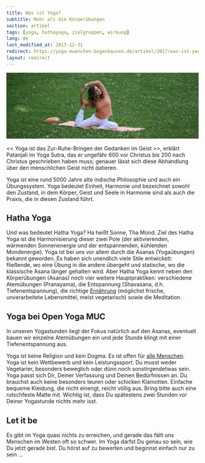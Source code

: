 ```yaml
---
title: Was ist Yoga?
subtitle: Mehr als die Körperübungen
section: artikel
tags: [yoga, hathayoga, zielgruppen, wirkung]
lang: de
last_modified_at: 2017-12-31
redirect: https://yoga-muenchen-bogenhausen.de/artikel/2017/was-ist-yoga/
layout: redirect
---
```


![Die Taube](/assets/images/taube.jpg)

<< Yoga ist das Zur-Ruhe-Bringen der Gedanken im Geist >>,
erklärt Patanjali im Yoga Sutra, das er ungefähr 600 vor Christus bis 200 nach Christus geschrieben haben muss; genauer lässt sich diese Abhandlung über den menschlichen Geist nicht datieren.

Yoga ist eine rund 5000 Jahre alte indische Philosophie und auch ein Übungssystem. Yoga bedeutet Einheit, Harmonie und bezeichnet sowohl den Zustand, in dem Körper, Geist und Seele in Harmonie sind als auch die Praxis, die in diesen Zustand führt.

## Hatha Yoga

Und was bedeutet Hatha Yoga? Ha heißt Sonne, Tha Mond. Ziel des Hatha Yoga ist die Harmonisierung dieser zwei Pole (der aktivierenden, wärmenden Sonnenenergie und der entspannenden, kühlenden Mondenergie).
Yoga ist bei uns vor allem durch die Asanas (Yogaübungen) bekannt geworden. Es haben sich unendlich viele Stile entwickelt: fließende, wo eine Übung in die andere übergeht und statische, wo die klassische Asana länger gehalten wird. Aber Hatha Yoga kennt neben den Körperübungen (Asanas) noch vier weitere Hauptpraktiken: verschiedene Atemübungen (Pranayama), die Entspannung (Shavasana, d.h. Tiefenentspannung), die richtige [Ernährung][1] (möglichst frische, unverarbeitete Lebensmittel, meist vegetarisch) sowie die Meditation.

## Yoga bei Open Yoga MUC

In unseren Yogastunden liegt der Fokus natürlich auf den Asanas, eventuell bauen wir einzelne Atemübungen ein und jede Stunde klingt mit einer Tiefenentspannung aus.

Yoga ist keine Religion und kein Dogma. Es ist offen für [alle Menschen][2]. Yoga ist kein Wettbewerb und kein Leistungssport. Du musst weder Vegetarier, besonders beweglich oder dünn  noch sonstirgendetwas sein. Yoga passt sich Dir, Deiner Verfassung und Deinen Bedürfnissen an. Du brauchst auch keine besonders teuren oder schicken Klamotten. Einfache bequeme Kleidung, die nicht einengt, reicht völlig aus. Bring bitte auch eine rutschfeste Matte mit. Wichtig ist, dass Du spätestens zwei Stunden vor Deiner Yogastunde nichts mehr isst.

## Let it be

Es gibt im Yoga quasi nichts zu erreichen, und gerade das fällt uns Menschen im Westen oft so schwer. Im Yoga darfst Du genau so sein, wie Du jetzt gerade bist. Du hörst auf zu bewerten und beginnst einfach nur zu sein ...

[1]: /posts/2017-11-27-yoga-und-ernaehrung
[2]: /posts/2018-01-01-yoga-zielgruppen
